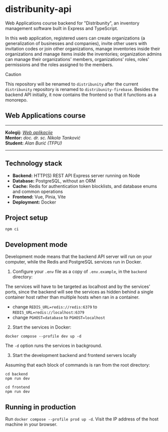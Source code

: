 # distribunity-api

Web Applications course backend for "Distribunity", an inventory management software built in Express and TypeScript.

In this web application, registered users can create organizations (a generalization of businesses and companies),
invite other users with invitation codes or join other organizations, manage inventories inside their organizations and
manage items inside the inventories; organization admins can manage their organizations' members, organizations' roles,
roles' permissions and the roles assigned to the members.

> [!CAUTION]
> This repository will be renamed to `distribunity` after the current `distribunity` repository is renamed to `distribunity-firebase`. Besides the backend API initially, it now contains the frontend so that it functions as a monorepo.

## Web Applications course

--------------------
**Kolegij:** [_Web aplikacije_](http://ntankovic.unipu.hr/wa)  
**Mentor:** _doc. dr. sc. Nikola Tanković_  
**Student:** _Alan Burić (TFPU)_

--------------------

## Technology stack

- **Backend:** HTTP(S) REST API Express server running on Node
- **Database:** PostgreSQL, without an ORM
- **Cache:** Redis for authentication token blocklists, and database enums and common operations
- **Frontend:** Vue, Pinia, Vite
- **Deployment:** Docker

## Project setup

```
npm ci
```

## Development mode

Development mode means that the backend API server will run 
on your computer, while the Redis and PostgreSQL services run in Docker.

1. Configure your `.env` file as a copy of `.env.example`, in the `backend` directory:

The services will have to be targeted as localhost and by the services' ports, 
since the backend will see the services as hidden behind a single container 
host rather than multiple hosts when ran in a container.

- change `REDIS_URL=redis://redis:6379` to `REDIS_URL=redis://localhost:6379`
- change `PGHOST=database` to `PGHOST=localhost`

2. Start the services in Docker:

```
docker compose --profile dev up -d
```

The `-d` option runs the services in background.

3. Start the development backend and frontend servers locally

Assuming that each block of commands is ran from the root directory:

```
cd backend
npm run dev
```

```
cd frontend
npm run dev
```

## Running in production

Run `docker compose --profile prod up -d`. Visit the IP address of the host machine in your browser.